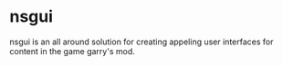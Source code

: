 # nsgui
nsgui is an all around solution for creating appeling user interfaces for content in the game garry's mod.
